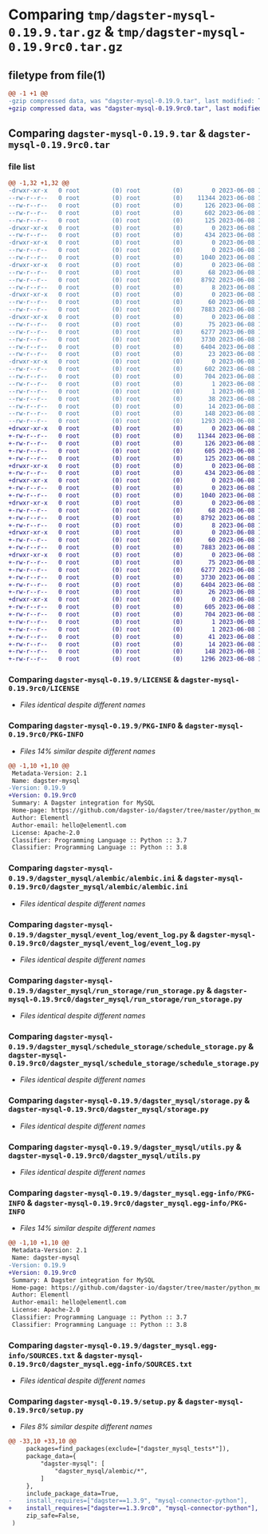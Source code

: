 # Comparing `tmp/dagster-mysql-0.19.9.tar.gz` & `tmp/dagster-mysql-0.19.9rc0.tar.gz`

## filetype from file(1)

```diff
@@ -1 +1 @@
-gzip compressed data, was "dagster-mysql-0.19.9.tar", last modified: Thu Jun  8 18:52:04 2023, max compression
+gzip compressed data, was "dagster-mysql-0.19.9rc0.tar", last modified: Thu Jun  8 18:28:57 2023, max compression
```

## Comparing `dagster-mysql-0.19.9.tar` & `dagster-mysql-0.19.9rc0.tar`

### file list

```diff
@@ -1,32 +1,32 @@
-drwxr-xr-x   0 root         (0) root         (0)        0 2023-06-08 18:52:03.995170 dagster-mysql-0.19.9/
--rw-r--r--   0 root         (0) root         (0)    11344 2023-06-08 18:43:17.000000 dagster-mysql-0.19.9/LICENSE
--rw-r--r--   0 root         (0) root         (0)      126 2023-06-08 18:43:17.000000 dagster-mysql-0.19.9/MANIFEST.in
--rw-r--r--   0 root         (0) root         (0)      602 2023-06-08 18:52:03.995170 dagster-mysql-0.19.9/PKG-INFO
--rw-r--r--   0 root         (0) root         (0)      125 2023-06-08 18:43:17.000000 dagster-mysql-0.19.9/README.md
-drwxr-xr-x   0 root         (0) root         (0)        0 2023-06-08 18:52:03.995170 dagster-mysql-0.19.9/dagster_mysql/
--rw-r--r--   0 root         (0) root         (0)      434 2023-06-08 18:43:17.000000 dagster-mysql-0.19.9/dagster_mysql/__init__.py
-drwxr-xr-x   0 root         (0) root         (0)        0 2023-06-08 18:52:03.995170 dagster-mysql-0.19.9/dagster_mysql/alembic/
--rw-r--r--   0 root         (0) root         (0)        0 2023-06-08 18:43:17.000000 dagster-mysql-0.19.9/dagster_mysql/alembic/__init__.py
--rw-r--r--   0 root         (0) root         (0)     1040 2023-06-08 18:43:17.000000 dagster-mysql-0.19.9/dagster_mysql/alembic/alembic.ini
-drwxr-xr-x   0 root         (0) root         (0)        0 2023-06-08 18:52:03.995170 dagster-mysql-0.19.9/dagster_mysql/event_log/
--rw-r--r--   0 root         (0) root         (0)       68 2023-06-08 18:43:17.000000 dagster-mysql-0.19.9/dagster_mysql/event_log/__init__.py
--rw-r--r--   0 root         (0) root         (0)     8792 2023-06-08 18:43:17.000000 dagster-mysql-0.19.9/dagster_mysql/event_log/event_log.py
--rw-r--r--   0 root         (0) root         (0)        8 2023-06-08 18:43:17.000000 dagster-mysql-0.19.9/dagster_mysql/py.typed
-drwxr-xr-x   0 root         (0) root         (0)        0 2023-06-08 18:52:03.995170 dagster-mysql-0.19.9/dagster_mysql/run_storage/
--rw-r--r--   0 root         (0) root         (0)       60 2023-06-08 18:43:17.000000 dagster-mysql-0.19.9/dagster_mysql/run_storage/__init__.py
--rw-r--r--   0 root         (0) root         (0)     7883 2023-06-08 18:43:17.000000 dagster-mysql-0.19.9/dagster_mysql/run_storage/run_storage.py
-drwxr-xr-x   0 root         (0) root         (0)        0 2023-06-08 18:52:03.995170 dagster-mysql-0.19.9/dagster_mysql/schedule_storage/
--rw-r--r--   0 root         (0) root         (0)       75 2023-06-08 18:43:17.000000 dagster-mysql-0.19.9/dagster_mysql/schedule_storage/__init__.py
--rw-r--r--   0 root         (0) root         (0)     6277 2023-06-08 18:43:17.000000 dagster-mysql-0.19.9/dagster_mysql/schedule_storage/schedule_storage.py
--rw-r--r--   0 root         (0) root         (0)     3730 2023-06-08 18:43:17.000000 dagster-mysql-0.19.9/dagster_mysql/storage.py
--rw-r--r--   0 root         (0) root         (0)     6404 2023-06-08 18:43:17.000000 dagster-mysql-0.19.9/dagster_mysql/utils.py
--rw-r--r--   0 root         (0) root         (0)       23 2023-06-08 18:43:17.000000 dagster-mysql-0.19.9/dagster_mysql/version.py
-drwxr-xr-x   0 root         (0) root         (0)        0 2023-06-08 18:52:03.995170 dagster-mysql-0.19.9/dagster_mysql.egg-info/
--rw-r--r--   0 root         (0) root         (0)      602 2023-06-08 18:52:03.000000 dagster-mysql-0.19.9/dagster_mysql.egg-info/PKG-INFO
--rw-r--r--   0 root         (0) root         (0)      704 2023-06-08 18:52:03.000000 dagster-mysql-0.19.9/dagster_mysql.egg-info/SOURCES.txt
--rw-r--r--   0 root         (0) root         (0)        1 2023-06-08 18:52:03.000000 dagster-mysql-0.19.9/dagster_mysql.egg-info/dependency_links.txt
--rw-r--r--   0 root         (0) root         (0)        1 2023-06-08 18:52:03.000000 dagster-mysql-0.19.9/dagster_mysql.egg-info/not-zip-safe
--rw-r--r--   0 root         (0) root         (0)       38 2023-06-08 18:52:03.000000 dagster-mysql-0.19.9/dagster_mysql.egg-info/requires.txt
--rw-r--r--   0 root         (0) root         (0)       14 2023-06-08 18:52:03.000000 dagster-mysql-0.19.9/dagster_mysql.egg-info/top_level.txt
--rw-r--r--   0 root         (0) root         (0)      148 2023-06-08 18:52:03.999170 dagster-mysql-0.19.9/setup.cfg
--rw-r--r--   0 root         (0) root         (0)     1293 2023-06-08 18:43:17.000000 dagster-mysql-0.19.9/setup.py
+drwxr-xr-x   0 root         (0) root         (0)        0 2023-06-08 18:28:57.571205 dagster-mysql-0.19.9rc0/
+-rw-r--r--   0 root         (0) root         (0)    11344 2023-06-08 18:20:46.000000 dagster-mysql-0.19.9rc0/LICENSE
+-rw-r--r--   0 root         (0) root         (0)      126 2023-06-08 18:20:46.000000 dagster-mysql-0.19.9rc0/MANIFEST.in
+-rw-r--r--   0 root         (0) root         (0)      605 2023-06-08 18:28:57.571205 dagster-mysql-0.19.9rc0/PKG-INFO
+-rw-r--r--   0 root         (0) root         (0)      125 2023-06-08 18:20:46.000000 dagster-mysql-0.19.9rc0/README.md
+drwxr-xr-x   0 root         (0) root         (0)        0 2023-06-08 18:28:57.567206 dagster-mysql-0.19.9rc0/dagster_mysql/
+-rw-r--r--   0 root         (0) root         (0)      434 2023-06-08 18:20:46.000000 dagster-mysql-0.19.9rc0/dagster_mysql/__init__.py
+drwxr-xr-x   0 root         (0) root         (0)        0 2023-06-08 18:28:57.571205 dagster-mysql-0.19.9rc0/dagster_mysql/alembic/
+-rw-r--r--   0 root         (0) root         (0)        0 2023-06-08 18:20:46.000000 dagster-mysql-0.19.9rc0/dagster_mysql/alembic/__init__.py
+-rw-r--r--   0 root         (0) root         (0)     1040 2023-06-08 18:20:46.000000 dagster-mysql-0.19.9rc0/dagster_mysql/alembic/alembic.ini
+drwxr-xr-x   0 root         (0) root         (0)        0 2023-06-08 18:28:57.571205 dagster-mysql-0.19.9rc0/dagster_mysql/event_log/
+-rw-r--r--   0 root         (0) root         (0)       68 2023-06-08 18:20:46.000000 dagster-mysql-0.19.9rc0/dagster_mysql/event_log/__init__.py
+-rw-r--r--   0 root         (0) root         (0)     8792 2023-06-08 18:20:46.000000 dagster-mysql-0.19.9rc0/dagster_mysql/event_log/event_log.py
+-rw-r--r--   0 root         (0) root         (0)        8 2023-06-08 18:20:46.000000 dagster-mysql-0.19.9rc0/dagster_mysql/py.typed
+drwxr-xr-x   0 root         (0) root         (0)        0 2023-06-08 18:28:57.571205 dagster-mysql-0.19.9rc0/dagster_mysql/run_storage/
+-rw-r--r--   0 root         (0) root         (0)       60 2023-06-08 18:20:46.000000 dagster-mysql-0.19.9rc0/dagster_mysql/run_storage/__init__.py
+-rw-r--r--   0 root         (0) root         (0)     7883 2023-06-08 18:20:46.000000 dagster-mysql-0.19.9rc0/dagster_mysql/run_storage/run_storage.py
+drwxr-xr-x   0 root         (0) root         (0)        0 2023-06-08 18:28:57.571205 dagster-mysql-0.19.9rc0/dagster_mysql/schedule_storage/
+-rw-r--r--   0 root         (0) root         (0)       75 2023-06-08 18:20:46.000000 dagster-mysql-0.19.9rc0/dagster_mysql/schedule_storage/__init__.py
+-rw-r--r--   0 root         (0) root         (0)     6277 2023-06-08 18:20:46.000000 dagster-mysql-0.19.9rc0/dagster_mysql/schedule_storage/schedule_storage.py
+-rw-r--r--   0 root         (0) root         (0)     3730 2023-06-08 18:20:46.000000 dagster-mysql-0.19.9rc0/dagster_mysql/storage.py
+-rw-r--r--   0 root         (0) root         (0)     6404 2023-06-08 18:20:46.000000 dagster-mysql-0.19.9rc0/dagster_mysql/utils.py
+-rw-r--r--   0 root         (0) root         (0)       26 2023-06-08 18:20:46.000000 dagster-mysql-0.19.9rc0/dagster_mysql/version.py
+drwxr-xr-x   0 root         (0) root         (0)        0 2023-06-08 18:28:57.571205 dagster-mysql-0.19.9rc0/dagster_mysql.egg-info/
+-rw-r--r--   0 root         (0) root         (0)      605 2023-06-08 18:28:57.000000 dagster-mysql-0.19.9rc0/dagster_mysql.egg-info/PKG-INFO
+-rw-r--r--   0 root         (0) root         (0)      704 2023-06-08 18:28:57.000000 dagster-mysql-0.19.9rc0/dagster_mysql.egg-info/SOURCES.txt
+-rw-r--r--   0 root         (0) root         (0)        1 2023-06-08 18:28:57.000000 dagster-mysql-0.19.9rc0/dagster_mysql.egg-info/dependency_links.txt
+-rw-r--r--   0 root         (0) root         (0)        1 2023-06-08 18:28:57.000000 dagster-mysql-0.19.9rc0/dagster_mysql.egg-info/not-zip-safe
+-rw-r--r--   0 root         (0) root         (0)       41 2023-06-08 18:28:57.000000 dagster-mysql-0.19.9rc0/dagster_mysql.egg-info/requires.txt
+-rw-r--r--   0 root         (0) root         (0)       14 2023-06-08 18:28:57.000000 dagster-mysql-0.19.9rc0/dagster_mysql.egg-info/top_level.txt
+-rw-r--r--   0 root         (0) root         (0)      148 2023-06-08 18:28:57.571205 dagster-mysql-0.19.9rc0/setup.cfg
+-rw-r--r--   0 root         (0) root         (0)     1296 2023-06-08 18:20:46.000000 dagster-mysql-0.19.9rc0/setup.py
```

### Comparing `dagster-mysql-0.19.9/LICENSE` & `dagster-mysql-0.19.9rc0/LICENSE`

 * *Files identical despite different names*

### Comparing `dagster-mysql-0.19.9/PKG-INFO` & `dagster-mysql-0.19.9rc0/PKG-INFO`

 * *Files 14% similar despite different names*

```diff
@@ -1,10 +1,10 @@
 Metadata-Version: 2.1
 Name: dagster-mysql
-Version: 0.19.9
+Version: 0.19.9rc0
 Summary: A Dagster integration for MySQL
 Home-page: https://github.com/dagster-io/dagster/tree/master/python_modules/libraries/dagster-mysql
 Author: Elementl
 Author-email: hello@elementl.com
 License: Apache-2.0
 Classifier: Programming Language :: Python :: 3.7
 Classifier: Programming Language :: Python :: 3.8
```

### Comparing `dagster-mysql-0.19.9/dagster_mysql/alembic/alembic.ini` & `dagster-mysql-0.19.9rc0/dagster_mysql/alembic/alembic.ini`

 * *Files identical despite different names*

### Comparing `dagster-mysql-0.19.9/dagster_mysql/event_log/event_log.py` & `dagster-mysql-0.19.9rc0/dagster_mysql/event_log/event_log.py`

 * *Files identical despite different names*

### Comparing `dagster-mysql-0.19.9/dagster_mysql/run_storage/run_storage.py` & `dagster-mysql-0.19.9rc0/dagster_mysql/run_storage/run_storage.py`

 * *Files identical despite different names*

### Comparing `dagster-mysql-0.19.9/dagster_mysql/schedule_storage/schedule_storage.py` & `dagster-mysql-0.19.9rc0/dagster_mysql/schedule_storage/schedule_storage.py`

 * *Files identical despite different names*

### Comparing `dagster-mysql-0.19.9/dagster_mysql/storage.py` & `dagster-mysql-0.19.9rc0/dagster_mysql/storage.py`

 * *Files identical despite different names*

### Comparing `dagster-mysql-0.19.9/dagster_mysql/utils.py` & `dagster-mysql-0.19.9rc0/dagster_mysql/utils.py`

 * *Files identical despite different names*

### Comparing `dagster-mysql-0.19.9/dagster_mysql.egg-info/PKG-INFO` & `dagster-mysql-0.19.9rc0/dagster_mysql.egg-info/PKG-INFO`

 * *Files 14% similar despite different names*

```diff
@@ -1,10 +1,10 @@
 Metadata-Version: 2.1
 Name: dagster-mysql
-Version: 0.19.9
+Version: 0.19.9rc0
 Summary: A Dagster integration for MySQL
 Home-page: https://github.com/dagster-io/dagster/tree/master/python_modules/libraries/dagster-mysql
 Author: Elementl
 Author-email: hello@elementl.com
 License: Apache-2.0
 Classifier: Programming Language :: Python :: 3.7
 Classifier: Programming Language :: Python :: 3.8
```

### Comparing `dagster-mysql-0.19.9/dagster_mysql.egg-info/SOURCES.txt` & `dagster-mysql-0.19.9rc0/dagster_mysql.egg-info/SOURCES.txt`

 * *Files identical despite different names*

### Comparing `dagster-mysql-0.19.9/setup.py` & `dagster-mysql-0.19.9rc0/setup.py`

 * *Files 8% similar despite different names*

```diff
@@ -33,10 +33,10 @@
     packages=find_packages(exclude=["dagster_mysql_tests*"]),
     package_data={
         "dagster-mysql": [
             "dagster_mysql/alembic/*",
         ]
     },
     include_package_data=True,
-    install_requires=["dagster==1.3.9", "mysql-connector-python"],
+    install_requires=["dagster==1.3.9rc0", "mysql-connector-python"],
     zip_safe=False,
 )
```

